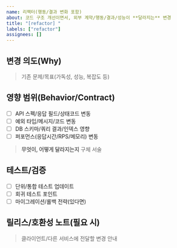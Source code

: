 ```yaml
---
name: 리팩터(행동/결과 변화 포함)
about: 코드 구조 개선이면서, 외부 계약/행동/결과/성능이 **달라지는** 변경
title: "[refactor] "
labels: ["refactor"]
assignees: []
---
```


## 변경 의도(Why)
> 기존 문제/목표(가독성, 성능, 복잡도 등)

## 영향 범위(Behavior/Contract)
- [ ] API 스펙/응답 필드/상태코드 변동
- [ ] 예외 타입/메시지/코드 변동
- [ ] DB 스키마/쿼리 결과/인덱스 영향
- [ ] 퍼포먼스(응답시간/RPS/메모리) 변동
> **무엇이, 어떻게 달라지는지** 구체 서술

## 테스트/검증
- [ ] 단위/통합 테스트 업데이트
- [ ] 회귀 테스트 포인트
- [ ] 마이그레이션/롤백 전략(있다면)

## 릴리스/호환성 노트(필요 시)
> 클라이언트/다른 서비스에 전달할 변경 안내
